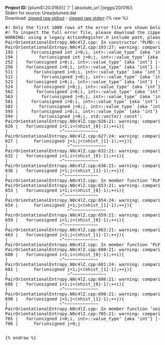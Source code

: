 **Project ID:** [plumID:20.016]({{ '/' | absolute_url }}eggs/20/016/)  
Stderr for source:  Urea/plumed.dat   
Download: [zipped raw stdout](plumed.dat.plumed.stdout.txt.zip) - [zipped raw stderr](plumed.dat.plumed.stderr.txt.zip) 
{% raw %}
<pre>
#! Only the first 1000 rows of the error file are shown below
#! To inspect the full error file, please download the zipped raw stderr file above
WARNING: using a legacy ActionRegister.h include path, please use <<#include "core/ActionRegister.h">>
PairOrientationalEntropy.N0c4lZ.cpp: In constructor ‘PLMD::colvar::PairOrientationalEntropy::PairOrientationalEntropy(const PLMD::ActionOptions&)’:
PairOrientationalEntropy.N0c4lZ.cpp:193:27: warning: comparison of integer expressions of different signedness: ‘unsigned int’ and ‘__gnu_cxx::__alloc_traits<std::allocator<int>, int>::value_type’ {aka ‘int’} [-Wsign-compare]
193 |     for(unsigned int i=0;i<nhist_[0];i++) {
PairOrientationalEntropy.N0c4lZ.cpp:194:30: warning: comparison of integer expressions of different signedness: ‘unsigned int’ and ‘__gnu_cxx::__alloc_traits<std::allocator<int>, int>::value_type’ {aka ‘int’} [-Wsign-compare]
194 |        for(unsigned int j=0;j<nhist_[1];j++) {
PairOrientationalEntropy.N0c4lZ.cpp:252:21: warning: comparison of integer expressions of different signedness: ‘unsigned int’ and ‘__gnu_cxx::__alloc_traits<std::allocator<int>, int>::value_type’ {aka ‘int’} [-Wsign-compare]
252 |   for(unsigned i=0;i<nhist_[0];++i){
PairOrientationalEntropy.N0c4lZ.cpp:256:21: warning: comparison of integer expressions of different signedness: ‘unsigned int’ and ‘__gnu_cxx::__alloc_traits<std::allocator<int>, int>::value_type’ {aka ‘int’} [-Wsign-compare]
256 |   for(unsigned i=0;i<nhist_[1];++i){
PairOrientationalEntropy.N0c4lZ.cpp: In member function ‘virtual void PLMD::colvar::PairOrientationalEntropy::calculate()’:
PairOrientationalEntropy.N0c4lZ.cpp:511:24: warning: comparison of integer expressions of different signedness: ‘unsigned int’ and ‘__gnu_cxx::__alloc_traits<std::allocator<int>, int>::value_type’ {aka ‘int’} [-Wsign-compare]
511 |      for(unsigned i=0;i<nhist_[0];++i){
PairOrientationalEntropy.N0c4lZ.cpp:512:27: warning: comparison of integer expressions of different signedness: ‘unsigned int’ and ‘__gnu_cxx::__alloc_traits<std::allocator<int>, int>::value_type’ {aka ‘int’} [-Wsign-compare]
512 |         for(unsigned j=0;j<nhist_[1];++j){
PairOrientationalEntropy.N0c4lZ.cpp:523:21: warning: comparison of integer expressions of different signedness: ‘unsigned int’ and ‘__gnu_cxx::__alloc_traits<std::allocator<int>, int>::value_type’ {aka ‘int’} [-Wsign-compare]
523 |   for(unsigned i=0;i<nhist_[0];++i){
PairOrientationalEntropy.N0c4lZ.cpp:524:24: warning: comparison of integer expressions of different signedness: ‘unsigned int’ and ‘__gnu_cxx::__alloc_traits<std::allocator<int>, int>::value_type’ {aka ‘int’} [-Wsign-compare]
524 |      for(unsigned j=0;j<nhist_[1];++j){
PairOrientationalEntropy.N0c4lZ.cpp:562:25: warning: comparison of integer expressions of different signedness: ‘unsigned int’ and ‘__gnu_cxx::__alloc_traits<std::allocator<int>, int>::value_type’ {aka ‘int’} [-Wsign-compare]
562 |       for(unsigned i=0;i<nhist_[0];++i){
PairOrientationalEntropy.N0c4lZ.cpp:563:27: warning: comparison of integer expressions of different signedness: ‘unsigned int’ and ‘__gnu_cxx::__alloc_traits<std::allocator<int>, int>::value_type’ {aka ‘int’} [-Wsign-compare]
563 |         for(unsigned j=0;j<nhist_[1];++j){
PairOrientationalEntropy.N0c4lZ.cpp:581:23: warning: comparison of integer expressions of different signedness: ‘unsigned int’ and ‘__gnu_cxx::__alloc_traits<std::allocator<int>, int>::value_type’ {aka ‘int’} [-Wsign-compare]
581 |     for(unsigned i=0;i<nhist_[0];++i){
PairOrientationalEntropy.N0c4lZ.cpp:582:26: warning: comparison of integer expressions of different signedness: ‘unsigned int’ and ‘__gnu_cxx::__alloc_traits<std::allocator<int>, int>::value_type’ {aka ‘int’} [-Wsign-compare]
582 |        for(unsigned j=0;j<nhist_[1];++j){
PairOrientationalEntropy.N0c4lZ.cpp:593:23: warning: comparison of integer expressions of different signedness: ‘unsigned int’ and ‘__gnu_cxx::__alloc_traits<std::allocator<int>, int>::value_type’ {aka ‘int’} [-Wsign-compare]
593 |     for(unsigned i=0;i<nhist_[0];++i){
PairOrientationalEntropy.N0c4lZ.cpp:594:26: warning: comparison of integer expressions of different signedness: ‘unsigned int’ and ‘__gnu_cxx::__alloc_traits<std::allocator<int>, int>::value_type’ {aka ‘int’} [-Wsign-compare]
594 |        for(unsigned j=0;j<nhist_[1];++j){
PairOrientationalEntropy.N0c4lZ.cpp: In member function ‘double PLMD::colvar::PairOrientationalEntropy::integrate(PLMD::Matrix<double>, std::vector<double>) const’:
PairOrientationalEntropy.N0c4lZ.cpp:626:21: warning: comparison of integer expressions of different signedness: ‘unsigned int’ and ‘int’ [-Wsign-compare]
626 |   for(unsigned i=1;i<(nhist_[0]-1);++i){
|                    ~^~~~~~~~~~~~~~
PairOrientationalEntropy.N0c4lZ.cpp:627:24: warning: comparison of integer expressions of different signedness: ‘unsigned int’ and ‘int’ [-Wsign-compare]
627 |      for(unsigned j=1;j<(nhist_[1]-1);++j){
|                       ~^~~~~~~~~~~~~~
PairOrientationalEntropy.N0c4lZ.cpp:632:21: warning: comparison of integer expressions of different signedness: ‘unsigned int’ and ‘int’ [-Wsign-compare]
632 |   for(unsigned i=1;i<(nhist_[0]-1);++i){
|                    ~^~~~~~~~~~~~~~
PairOrientationalEntropy.N0c4lZ.cpp:636:21: warning: comparison of integer expressions of different signedness: ‘unsigned int’ and ‘int’ [-Wsign-compare]
636 |   for(unsigned j=1;j<(nhist_[1]-1);++j){
|                    ~^~~~~~~~~~~~~~
PairOrientationalEntropy.N0c4lZ.cpp: In member function ‘PLMD::Vector PLMD::colvar::PairOrientationalEntropy::integrate(PLMD::Matrix<PLMD::VectorGeneric<3> >, std::vector<double>) const’:
PairOrientationalEntropy.N0c4lZ.cpp:653:21: warning: comparison of integer expressions of different signedness: ‘unsigned int’ and ‘int’ [-Wsign-compare]
653 |   for(unsigned i=1;i<(nhist_[0]-1);++i){
|                    ~^~~~~~~~~~~~~~
PairOrientationalEntropy.N0c4lZ.cpp:654:24: warning: comparison of integer expressions of different signedness: ‘unsigned int’ and ‘int’ [-Wsign-compare]
654 |      for(unsigned j=1;j<(nhist_[1]-1);++j){
|                       ~^~~~~~~~~~~~~~
PairOrientationalEntropy.N0c4lZ.cpp:659:21: warning: comparison of integer expressions of different signedness: ‘unsigned int’ and ‘int’ [-Wsign-compare]
659 |   for(unsigned i=1;i<(nhist_[0]-1);++i){
|                    ~^~~~~~~~~~~~~~
PairOrientationalEntropy.N0c4lZ.cpp:663:21: warning: comparison of integer expressions of different signedness: ‘unsigned int’ and ‘int’ [-Wsign-compare]
663 |   for(unsigned j=1;j<(nhist_[1]-1);++j){
|                    ~^~~~~~~~~~~~~~
PairOrientationalEntropy.N0c4lZ.cpp: In member function ‘PLMD::Tensor PLMD::colvar::PairOrientationalEntropy::integrate(PLMD::Matrix<PLMD::TensorGeneric<3, 3> >, std::vector<double>) const’:
PairOrientationalEntropy.N0c4lZ.cpp:680:21: warning: comparison of integer expressions of different signedness: ‘unsigned int’ and ‘int’ [-Wsign-compare]
680 |   for(unsigned i=1;i<(nhist_[0]-1);++i){
|                    ~^~~~~~~~~~~~~~
PairOrientationalEntropy.N0c4lZ.cpp:681:24: warning: comparison of integer expressions of different signedness: ‘unsigned int’ and ‘int’ [-Wsign-compare]
681 |      for(unsigned j=1;j<(nhist_[1]-1);++j){
|                       ~^~~~~~~~~~~~~~
PairOrientationalEntropy.N0c4lZ.cpp:686:21: warning: comparison of integer expressions of different signedness: ‘unsigned int’ and ‘int’ [-Wsign-compare]
686 |   for(unsigned i=1;i<(nhist_[0]-1);++i){
|                    ~^~~~~~~~~~~~~~
PairOrientationalEntropy.N0c4lZ.cpp:690:21: warning: comparison of integer expressions of different signedness: ‘unsigned int’ and ‘int’ [-Wsign-compare]
690 |   for(unsigned j=1;j<(nhist_[1]-1);++j){
|                    ~^~~~~~~~~~~~~~
PairOrientationalEntropy.N0c4lZ.cpp: In member function ‘void PLMD::colvar::PairOrientationalEntropy::outputGofr(PLMD::Matrix<double>, const char*)’:
PairOrientationalEntropy.N0c4lZ.cpp:705:21: warning: comparison of integer expressions of different signedness: ‘unsigned int’ and ‘__gnu_cxx::__alloc_traits<std::allocator<int>, int>::value_type’ {aka ‘int’} [-Wsign-compare]
705 |   for(unsigned i=0;i<nhist_[0];++i){
PairOrientationalEntropy.N0c4lZ.cpp:706:24: warning: comparison of integer expressions of different signedness: ‘unsigned int’ and ‘__gnu_cxx::__alloc_traits<std::allocator<int>, int>::value_type’ {aka ‘int’} [-Wsign-compare]
706 |      for(unsigned j=0;j<nhist_[1];++j){
</pre>
{% endraw %}
